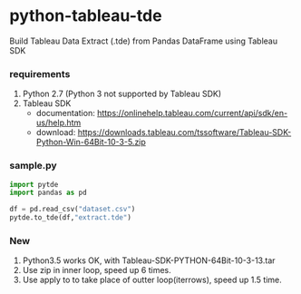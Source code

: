 # python-tableau-tde

Build Tableau Data Extract (.tde) from Pandas DataFrame using Tableau SDK

### requirements
1. Python 2.7 (Python 3 not supported by Tableau SDK)
2. Tableau SDK
    * documentation: https://onlinehelp.tableau.com/current/api/sdk/en-us/help.htm
    * download: https://downloads.tableau.com/tssoftware/Tableau-SDK-Python-Win-64Bit-10-3-5.zip

### sample.py
```python
import pytde
import pandas as pd

df = pd.read_csv("dataset.csv")
pytde.to_tde(df,"extract.tde")
```

### New
1. Python3.5 works OK, with Tableau-SDK-PYTHON-64Bit-10-3-13.tar  
2. Use zip in inner loop, speed up 6 times.   
3. Use apply to to take place of outter loop(iterrows), speed up 1.5 time.   
